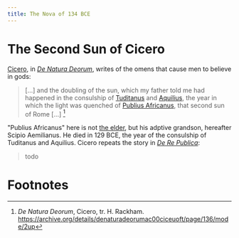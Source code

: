 ```yaml
---
title: The Nova of 134 BCE
---
```


# The Second Sun of Cicero

[Cicero], in [_De Natura Deorum_][denat], writes of the omens that cause men to believe in gods:

>[...] and the doubling of the sun, which my father told me had happened in the consulship of [Tuditanus][tud] and [Aquilius][aq], the year in which the light was quenched of [Publius Africanus][aem], that second sun of Rome [...] [^cic]

"Publius Africanus" here is not [the elder][afri], but his adptive grandson, hereafter Scipio Aemilianus. He died in 129 BCE, the year of the consulship of Tuditanus and Aquilius. Cicero repeats the story in [_De Re Publica_][dere]:

> todo

[tud]: https://en.wikipedia.org/wiki/Gaius_Sempronius_Tuditanus
[aq]: https://en.wikipedia.org/wiki/Manius_Aquillius_(129_BC)
[aem]: https://en.wikipedia.org/wiki/Scipio_Aemilianus
[afri]: https://en.wikipedia.org/wiki/Scipio_Africanus
[Cicero]: https://en.wikipedia.org/wiki/Cicero
[denat]: https://en.wikipedia.org/wiki/De_Natura_Deorum
[dere]: https://en.wikipedia.org/wiki/De_re_publica

# Footnotes

[^cic]: _De Natura Deorum_, Cicero, tr. H. Rackham. <https://archive.org/details/denaturadeorumac00ciceuoft/page/136/mode/2up>
